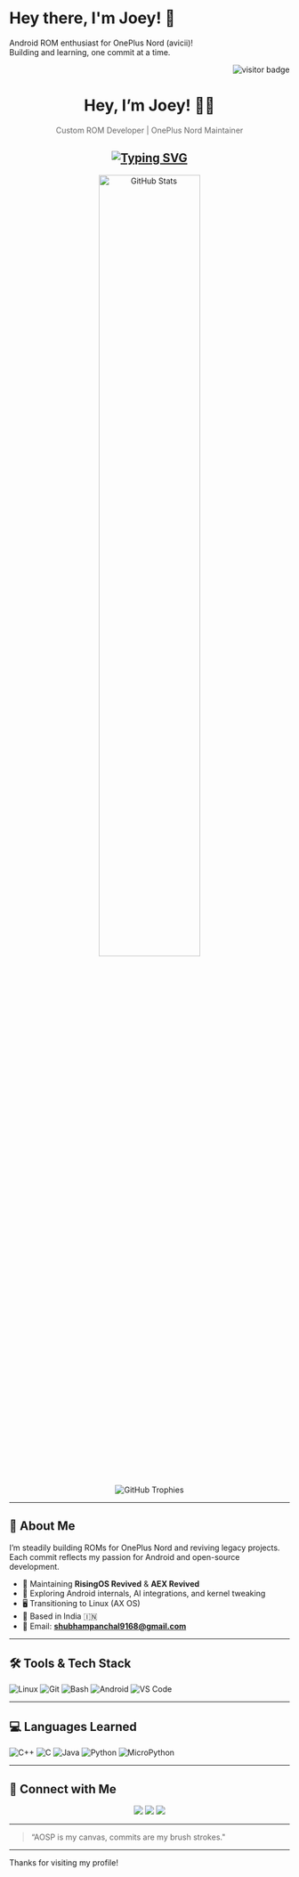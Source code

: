# Hey there, I'm Joey! 👋

Android ROM enthusiast for OnePlus Nord (avicii)!  
Building and learning, one commit at a time.

<!-- Visitor Badge -->
<p align="right">
  <img src="https://visitor-badge.laobi.icu/badge?page_id=Joey-1123.Joey-1123" alt="visitor badge"/>
</p>

<h1 align="center">Hey, I’m Joey! 🙋‍♂️</h1>
<p align="center" style="color: #666;">Custom ROM Developer | OnePlus Nord Maintainer</p>

<h2 align="center">
  <a href="https://git.io/typing-svg">
    <img src="https://readme-typing-svg.demolab.com?font=Fira+Code&weight=500&size=24&pause=1000&color=555555&center=true&vCenter=true&width=600&lines=RisingOS+%2B+AEX+Revived+Maintainer;Building+ROMs+with+Passion;Learning+Android+Internals+Daily" alt="Typing SVG"/>
  </a>
</h2>

<p align="center">
  <img alt="GitHub Stats" src="https://github-readme-stats.vercel.app/api?username=Joey-1123&show_icons=true&theme=tokyonight" width="60%" />
</p>

<p align="center">
  <img alt="GitHub Trophies" src="https://github-profile-trophy.vercel.app/?username=Joey-1123&theme=tokyonight&no-frame=true&margin-w=7" />
</p>

---

## 📖 About Me

I’m steadily building ROMs for OnePlus Nord and reviving legacy projects.  
Each commit reflects my passion for Android and open-source development.

- 🔧 Maintaining **RisingOS Revived** & **AEX Revived**
- 🧠 Exploring Android internals, AI integrations, and kernel tweaking
- 🖥️ Transitioning to Linux (AX OS)
- 📍 Based in India 🇮🇳
- 💌 Email: **shubhampanchal9168@gmail.com**

---

## 🛠️ Tools & Tech Stack

<p>
  <img alt="Linux" src="https://img.shields.io/badge/Linux-FCC624?style=flat&logo=linux&logoColor=black" />
  <img alt="Git" src="https://img.shields.io/badge/Git-F05032?style=flat&logo=git&logoColor=white" />
  <img alt="Bash" src="https://img.shields.io/badge/Bash-121011?style=flat&logo=gnu-bash" />
  <img alt="Android" src="https://img.shields.io/badge/Android-3DDC84?style=flat&logo=android&logoColor=white" />
  <img alt="VS Code" src="https://img.shields.io/badge/VS%20Code-007ACC?style=flat&logo=visual-studio-code&logoColor=white" />
</p>

---

## 💻 Languages Learned

<p>
  <img alt="C++" src="https://img.shields.io/badge/C++-00599C?style=flat&logo=c%2B%2B&logoColor=white" />
  <img alt="C" src="https://img.shields.io/badge/C-00599C?style=flat&logo=c%2B%2B&logoColor=white" />
  <img alt="Java" src="https://img.shields.io/badge/Java-00599C?style=flat&logo=c%2B%2B&logoColor=white" />
  <img alt="Python" src="https://img.shields.io/badge/Python-3776AB?style=flat&logo=python&logoColor=white" />
  <img alt="MicroPython" src="https://img.shields.io/badge/MicroPython-2C3E50?style=flat&logo=python&logoColor=white" />
</p>

---

## 📡 Connect with Me

<p align="center">
  <a href="mailto:shubhampanchal9168@gmail.com" target="_blank"><img src="https://img.shields.io/badge/-Email-D14836?style=for-the-badge&logo=gmail&logoColor=white" /></a>
  <a href="https://t.me/JoeyOnRise" target="_blank"><img src="https://img.shields.io/badge/Telegram-Connect-0088cc?style=for-the-badge&logo=telegram&logoColor=white" /></a>
  <a href="https://github.com/Joey-1123" target="_blank"><img src="https://img.shields.io/badge/-GitHub-181717?style=for-the-badge&logo=github&logoColor=white" /></a>
</p>

---

> “AOSP is my canvas, commits are my brush strokes."

---

Thanks for visiting my profile!
